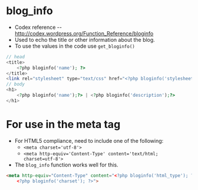 # blog_info
- Codex reference -- http://codex.wordpress.org/Function_Reference/bloginfo
- Used to echo the title or other information about the blog.
- To use the values in the code use `get_bloginfo()`

```php
// head
<title>
    <?php bloginfo('name'); ?>
</title>
<link rel="stylesheet" type="text/css" href="<?php bloginfo('stylesheet_url') ?>" >
// body
<h1>
    <?php bloginfo('name');?> | <?php bloginfo('description');?>
</h1>
```

# For use in the meta tag
- For HTML5 compliance, need to include one of the following:
    - `<meta charset='utf-8'>`
    - `<meta http-equiv='Content-Type' content='text/html; charset=utf-8'>`
- The `blog_info` function works well for this.

```html
<meta http-equiv="Content-Type" content="<?php bloginfo('html_type'); ?>;
    <?php bloginfo('charset'); ?>">
```